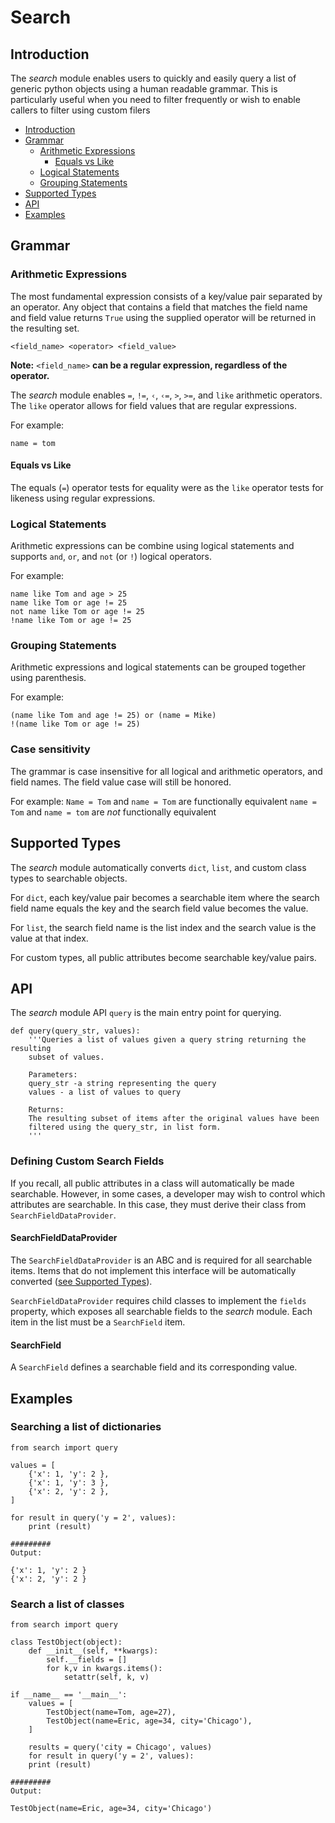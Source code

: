 Search
======

## Introduction

The _search_ module enables users to quickly and easily query a list of generic python objects using a human readable grammar.  This is particularly useful when you need to filter frequently or wish to enable callers to filter using custom filers

* [Introduction](#introduction)
* [Grammar](#grammar)
  * [Arithmetic Expressions](#arithmetic-expressions)
    * [Equals vs Like](#equals-vs-like)
  * [Logical Statements](#logical-statements)
  * [Grouping Statements](#grouping-statements)
* [Supported Types](#supported-types)
* [API](#api)
* [Examples](#examples)

## Grammar

### Arithmetic Expressions
The most fundamental expression consists of a key/value pair separated by an operator.  Any object that contains a field that matches the field name and field value returns `True` using the supplied operator will be returned in the resulting set. 

```<field_name> <operator> <field_value>```

**Note:** `<field_name>` **can be a regular expression, regardless of the operator.**

The _search_ module enables `=`, `!=`, `‹`, `‹=`, `>`, `>=`, and `like` arithmetic operators.  The `like` operator allows for field values that are regular expressions.

For example:
```
name = tom
```

#### Equals vs Like
The equals (`=`) operator tests for equality were as the `like` operator tests for likeness using regular expressions.

### Logical Statements
Arithmetic expressions can be combine using logical statements and supports `and`, `or`, and `not` (or `!`) logical operators.

For example:
```
name like Tom and age > 25
name like Tom or age != 25
not name like Tom or age != 25
!name like Tom or age != 25
```

### Grouping Statements

Arithmetic expressions and logical statements can be grouped together using parenthesis.

For example:
```
(name like Tom and age != 25) or (name = Mike)
!(name like Tom or age != 25)
```


### Case sensitivity
The grammar is case insensitive for all logical and arithmetic operators, and field names.  The field value case will still be honored.

For example:
`Name = Tom` and `name = Tom` are functionally equivalent
`name = Tom` and `name = tom` are _not_ functionally equivalent


## Supported Types
The _search_ module automatically converts `dict`, `list`, and custom class types to searchable objects.  

For `dict`, each key/value pair becomes a searchable item where the search field name equals the key and the search field value becomes the value.

For `list`, the search field name is the list index and the search value is the value at that index.

For custom types, all public attributes become searchable key/value pairs.

## API
The _search_ module API `query` is the main entry point for querying.

```
def query(query_str, values):
    '''Queries a list of values given a query string returning the resulting 
    subset of values.
    
    Parameters:
    query_str -a string representing the query 
    values - a list of values to query
    
    Returns: 
    The resulting subset of items after the original values have been 
    filtered using the query_str, in list form.
    '''
```

### Defining Custom Search Fields
If you recall, all public attributes in a class will automatically be made searchable.  However, in some cases, a developer may wish to control which attributes are searchable.  In this case, they must derive their class from `SearchFieldDataProvider`.


#### SearchFieldDataProvider
The `SearchFieldDataProvider` is an ABC and is required for all searchable items.  Items that do not implement this interface will be automatically converted ([see Supported Types](#supported-types)).

`SearchFieldDataProvider` requires child classes to implement the `fields` property, which exposes all searchable fields to the _search_ module.  Each item in the list must be a `SearchField` item.


#### SearchField
A `SearchField` defines a searchable field and its corresponding value.

## Examples

### Searching a list of dictionaries
```
from search import query

values = [
    {'x': 1, 'y': 2 },
    {'x': 1, 'y': 3 },
    {'x': 2, 'y': 2 },
]

for result in query('y = 2', values):
    print (result)

#########
Output:

{'x': 1, 'y': 2 }
{'x': 2, 'y': 2 }
```

### Search a list of classes
```
from search import query

class TestObject(object):
    def __init__(self, **kwargs):
        self.__fields = []
        for k,v in kwargs.items():
            setattr(self, k, v)
            
if __name__ == '__main__':
    values = [
        TestObject(name=Tom, age=27),
        TestObject(name=Eric, age=34, city='Chicago'),
    ]
    
    results = query('city = Chicago', values)
    for result in query('y = 2', values):
    print (result)

#########
Output:

TestObject(name=Eric, age=34, city='Chicago')
```